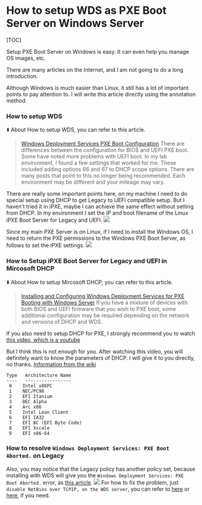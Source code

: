How to setup WDS as PXE Boot Server on Windows Server
===

[TOC]

Setup PXE Boot Server on Windows is easy. It can even help you manage OS images, etc. 

There are many articles on the Internet, and I am not going to do a long introduction.

Although Windows is much easier than Linux, it still has a lot of important points to pay attention to. I will write this article directly using the annotation method.

### How to setup WDS

:arrow_down: About How to setup WDS, you can refer to this article.
> [Windows Deployment Services PXE Boot Configuration](https://www.virtualizationhowto.com/2021/08/windows-deployment-services-pxe-boot-configuration/)
> There are differences between the configuration for BIOS and UEFI PXE boot. Some have noted more problems with UEFI boot. In my lab environment, I found a few settings that worked for me. These included adding options 66 and 67 to DHCP scope options. There are many posts that point to this no longer being recommended. Each environment may be different and your mileage may vary.

There are really some important points here, on my machine I need to do special setup using DHCP to get Legacy to UEFI compatible setup. But I haven't tried it in iPXE, maybe I can achieve the same effect without setting from DHCP. In my environment I set the IP and boot filename of the Linux iPXE Boot Server for Legacy and UEFI.
![](https://i.imgur.com/6Chdumf.png)

Since my main PXE Server is on Linux, if I need to install the Windows OS, I need to return the PXE permissions to the Windows PXE Boot Server, as follows to set the iPXE settings.
![](https://i.imgur.com/hO4Ims0.png)


### How to Setup iPXE Boot Server for Legacy and UEFI in Mircosoft DHCP

:arrow_down: About How to setup Mircosoft DHCP, you can refer to this article.
> [Installing and Configuring Windows Deployment Services for PXE Booting with Windows Server](
https://gal.vin/wds-pxe-booting-windows-server-walkthrough/#configuration-for-bios-and-uefi-clients)
> If you have a mixture of devices with both BIOS and UEFI firmware that you wish to PXE boot, some additional configuration may be required depending on the network and versions of DHCP and WDS.


If you also need to setup DHCP for PXE,
I strongly recommend you to watch [this video, which is a youtube](https://www.youtube.com/watch?v=k5E97ndlRog&list=WL&index=15)

But I think this is not enough for you. After watching this video, you will definitely want to know the parameters of DHCP. I will give it to you directly, no thanks. [Information from the wiki](https://wiki.fogproject.org/wiki/index.php/BIOS_and_UEFI_Co-Existence)
```
Type   Architecture Name
----   -----------------
 0    Intel x86PC
 1    NEC/PC98
 2    EFI Itanium
 3    DEC Alpha
 4    Arc x86
 5    Intel Lean Client
 6    EFI IA32
 7    EFI BC (EFI Byte Code)
 8    EFI Xscale
 9    EFI x86-64
 ```
 
### How to resolve `Windows Deployment Services: PXE Boot Aborted.` on Legacy

Also, you may notice that the Legacy policy has another policy set, because installing with WDS will give you the `Windows Deployment Services: PXE Boot Aborted.` error, as [this article](https://www.mail-archive.com/seabios@seabios.org/msg11892.html).
![](https://i.imgur.com/6Chdumf.png)
For how to fix the problem, just `disable NetBios over TCPIP, on the WDS server`, you can refer to [here](https://learn.microsoft.com/en-us/troubleshoot/windows-server/networking/disable-netbios-tcp-ip-using-dhcp) or [here](https://www.manageengine.com/vulnerability-management/misconfiguration/legacy-protocols/how-to-disable-netBios-over-tcp-ip.html), if you need.